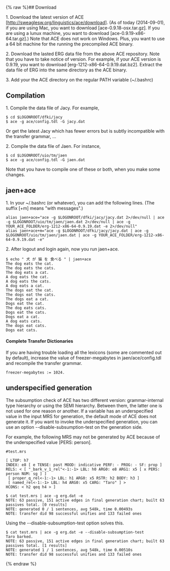 {% raw %}## Download

1\. Download the latest version of ACE
\[<http://sweaglesw.org/linguistics/ace/download>\]. (As of today
(2014-09-01), if you are using Mac, you want to download
\[ace-0.9.18-osx.tar.gz\]. If you are using a lunux machine, you want to
download \[ace-0.9.19-x86-64.tar.gz\].) Note that ACE does not work on
Windows. Plus, you want to use a 64 bit machine for the running the
precompiled ACE binary.

2\. Download the lasted ERG data file from the above ACE repository.
Note that you have to take notice of version. For example, if your ACE
version is 0.9.19, you want to download
\[erg-1212-x86-64-0.9.19.dat.bz2\]. Extract the data file of ERG into
the same directory as the ACE binary.

3\. Add your the ACE directory on the regular PATH variable (\~/.bashrc)

## Compilation

1\. Compile the data file of Jacy. For example,

    $ cd $LOGONROOT/dfki/jacy
    $ ace -g ace/config.tdl -G jacy.dat

Or get the latest Jacy which has fewer errors but is subtly
incompatible with the transfer grammar, ...

2\. Compile the data file of Jaen. For instance,

    $ cd $LOGONROOT/uio/tm/jaen
    $ ace -g ace/config.tdl -G jaen.dat

Note that you have to compile one of these or both, when you make some
changes.

## jaen+ace

1\. In your \~/.bashrc (or whatever), you can add the following lines.
(The suffix \[+m\] means "with messages".)

    alias jaen+ace="ace -g $LOGONROOT/dfki/jacy/jacy.dat 2>/dev/null | ace -g $LOGONROOT/uio/tm/jaen/jaen.dat 2>/dev/null | ace -g YOUR_ACE_FOLDER/erg-1212-x86-64-0.9.19.dat -e 2>/dev/null"
    alias jaen+ace+m="ace -g $LOGONROOT/dfki/jacy/jacy.dat | ace -g $LOGONROOT/uio/tm/jaen/jaen.dat | ace -g YOUR_ACE_FOLDER/erg-1212-x86-64-0.9.19.dat -e"

2\. After logout and login again, now you run jaen+ace.

    $ echo " 犬 が 猫 を 食べる " | jaen+ace
    The dog eats the cat.
    The dog eats the cats.
    The dog eats a cat.
    A dog eats the cat.
    A dog eats the cats.
    A dog eats a cat.
    The dogs eat the cat.
    The dogs eat the cats.
    The dogs eat a cat.
    Dogs eat the cat.
    The dog eats cats.
    Dogs eat the cats.
    Dogs eat a cat.
    A dog eats cats.
    The dogs eat cats.
    Dogs eat cats.

#### Complete Transfer Dictionaries

If you are having trouble loading all the lexicons (some are commented
out by default), increase the value of freezer-megabytes in
jaen/ace/config.tdl and recompile the transfer grammar.

    freezer-megabytes := 1024.

## underspecified generation

The subsumption check of ACE has two different version: grammar-internal
type hierarchy or using the SEMI hierarchy. Between them, the latter one
is not used for one reason or another. If a variable has an
underspecified value in the input MRS for generation, the default mode
of ACE does not generate it. If you want to invoke the underspecified
generation, you can use an option --disable-subsumption-test on the
generation side.

For example, the following MRS may not be generated by ACE because of
the underspecified value \[PERS: person\].

    #test.mrs
    
    [ LTOP: h7
    INDEX: e8 [ e TENSE: past MOOD: indicative PERF: - PROG: - SF: prop ]
    RELS: < [ "_bark_v_1_rel"<-1:-1> LBL: h0 ARG0: e8 ARG1: x5 [ x PERS: person NUM: sg ] ]
     [ proper_q_rel<-1:-1> LBL: h1 ARG0: x5 RSTR: h2 BODY: h3 ]
     [ named_rel<-1:-1> LBL: h4 ARG0: x5 CARG: "Taro" ] >
    HCONS: < h2 qeq h4 > ] 
    
    $ cat test.mrs | ace -g erg.dat -e
    NOTE: 63 passive, 151 active edges in final generation chart; built 63 passives total. [0 results]
    NOTE: generated 0 / 1 sentences, avg 548k, time 0.00493s
    NOTE: transfer did 98 successful unifies and 133 failed ones

Using the --disable-subsumption-test option solves this.

    $ cat test.mrs | ace -g erg.dat -e --disable-subsumption-test
    Taro barked.
    NOTE: 63 passive, 151 active edges in final generation chart; built 63 passives total. [1 results]
    NOTE: generated 1 / 1 sentences, avg 548k, time 0.00510s
    NOTE: transfer did 98 successful unifies and 133 failed ones
<update date omitted for speed>{% endraw %}